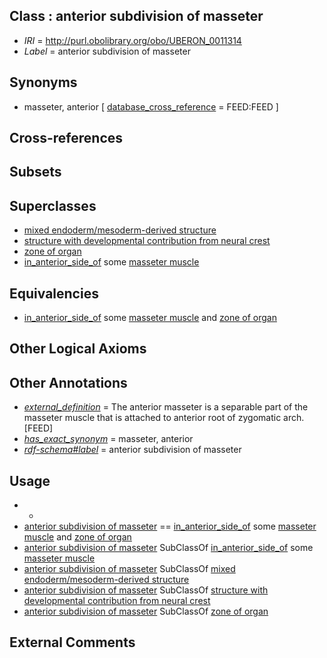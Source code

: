 
## Class : anterior subdivision of masseter

 * *IRI* = http://purl.obolibrary.org/obo/UBERON_0011314
 * *Label* = anterior subdivision of masseter

## Synonyms

 * masseter, anterior [ [database_cross_reference](../../ef/oboInOwl#hasDbXref.md) = FEED:FEED ]

## Cross-references


## Subsets


## Superclasses

 * [mixed endoderm/mesoderm-derived structure](../../UBERON/77/UBERON_0000077.md)
 * [structure with developmental contribution from neural crest](../../UBERON/14/UBERON_0010314.md)
 * [zone of organ](../../UBERON/44/UBERON_0034944.md)
 * [in_anterior_side_of](../../BSPO/23/BSPO_0000123.md) some [masseter muscle](../../UBERON/97/UBERON_0001597.md)

## Equivalencies

 * [in_anterior_side_of](../../BSPO/23/BSPO_0000123.md) some [masseter muscle](../../UBERON/97/UBERON_0001597.md) and [zone of organ](../../UBERON/44/UBERON_0034944.md)

## Other Logical Axioms


## Other Annotations

 * *[external_definition](../../UBPROP/01/UBPROP_0000001.md)* = The anterior masseter is a separable part of the masseter muscle that is attached to anterior root of zygomatic arch.[FEED]
 * *[has_exact_synonym](../../ym/oboInOwl#hasExactSynonym.md)* = masseter, anterior
 * *[rdf-schema#label](../../el/rdf-schema#label.md)* = anterior subdivision of masseter

## Usage

 * -
 * [anterior subdivision of masseter](../../UBERON/14/UBERON_0011314.md) == [in_anterior_side_of](../../BSPO/23/BSPO_0000123.md) some [masseter muscle](../../UBERON/97/UBERON_0001597.md) and [zone of organ](../../UBERON/44/UBERON_0034944.md)
 * [anterior subdivision of masseter](../../UBERON/14/UBERON_0011314.md) SubClassOf [in_anterior_side_of](../../BSPO/23/BSPO_0000123.md) some [masseter muscle](../../UBERON/97/UBERON_0001597.md)
 * [anterior subdivision of masseter](../../UBERON/14/UBERON_0011314.md) SubClassOf [mixed endoderm/mesoderm-derived structure](../../UBERON/77/UBERON_0000077.md)
 * [anterior subdivision of masseter](../../UBERON/14/UBERON_0011314.md) SubClassOf [structure with developmental contribution from neural crest](../../UBERON/14/UBERON_0010314.md)
 * [anterior subdivision of masseter](../../UBERON/14/UBERON_0011314.md) SubClassOf [zone of organ](../../UBERON/44/UBERON_0034944.md)

## External Comments

